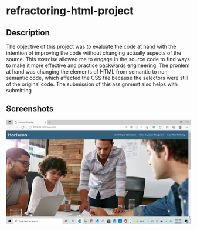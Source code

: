 # refractoring-html-project

## Description

The objective of this project was to evaluate the code at hand with the intention of improving the code without changing actually aspects of the source. This exercise allowed me to engage in the source code to find ways to make it more effective and practice backwards engineering. The pronlem at hand was changing the elements of HTML from semantic to non-semantic code, which affected the CSS file because the selectors were still of the original code. The submission of this assignment also helps with submitting

## Screenshots

![alt text](assets/images/screenshothw1.png)




